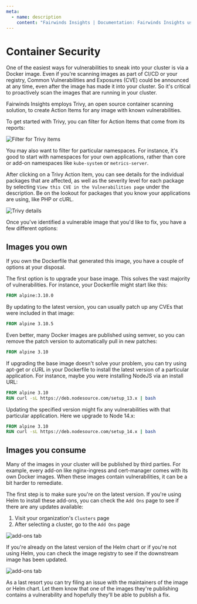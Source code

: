 ```yaml
---
meta:
  - name: description
    content: "Fairwinds Insights | Documentation: Fairwinds Insights uses Trivy, an open source container scanning solution, to flag images with known vulnerabilities"
---
```

# Container Security

One of the easiest ways for vulnerabilities to sneak into your cluster is via
a Docker image. Even if you're scanning images as part of CI/CD or your registry,
Common Vulnerabilities and Exposures (CVE) could be announced at any time, even after the image has made it into your cluster.
So it's critical to proactively scan the images that are running in your cluster.

Fairwinds Insights employs Trivy, an open source container scanning solution, to create
Action Items for any image with known vulnerabilities.

To get started with Trivy, you can filter for Action Items that come from its reports:

<img :src="$withBase('/img/filter-trivy.png')" alt="Filter for Trivy items">

You may also want to filter for particular namespaces. For instance, it's good to start with
namespaces for your own applications, rather than core or add-on namespaces like `kube-system` or `metrics-server`.

After clicking on a Trivy Action Item, you can see details for the individual packages that are affected,
as well as the severity level for each package by selecting `View this CVE in the Vulnerabilities page` under the description.
Be on the lookout for packages that you know your applications are using, like PHP or cURL.

<img :src="$withBase('/img/trivy-details.png')" alt="Trivy details">

Once you've identified a vulnerable image that you'd like to fix, you have a few different options:

## Images you own
If you own the Dockerfile that generated this image, you have a couple of options at your disposal.

The first option is to upgrade your base image. This solves the vast majority of vulnerabilities.
For instance, your Dockerfile might start like this:

```dockerfile
FROM alpine:3.10.0
```

By updating to the latest version, you can usually patch up any CVEs that were included in that image:
```dockerfile
FROM alpine 3.10.5
```

Even better, many Docker images are published using semver, so you can remove the patch version
to automatically pull in new patches:
```dockerfile
FROM alpine 3.10
```

If upgrading the base image doesn't solve your problem, you can try using apt-get or cURL in your Dockerfile
to install the latest version of a particular application. For instance, maybe you were installing NodeJS
via an install URL:
```dockerfile
FROM alpine 3.10
RUN curl -sL https://deb.nodesource.com/setup_13.x | bash
```

Updating the specified version might fix any vulnerabilities with that particular application. Here
we upgrade to Node 14.x:
```dockerfile
FROM alpine 3.10
RUN curl -sL https://deb.nodesource.com/setup_14.x | bash
```

## Images you consume
Many of the images in your cluster will be published by third parties. For example,
every add-on like nginx-ingress and cert-manager comes with its own Docker images. When these images
contain vulnerabilities, it can be a bit harder to remediate.

The first step is to make sure you're on the latest version. If you're using Helm to install these
add-ons, you can check the `Add Ons` page to see if there are any updates available:
1. Visit your organization's `Clusters` page
2. After selecting a cluster, go to the `Add Ons` page

<img :src="$withBase('/img/add-ons.png')" alt="add-ons tab">

If you're already on the latest version of the Helm chart or if you're not using Helm,
you can check the image registry to see if the downstream image has been updated.

<img :src="$withBase('/img/repo-history.png')" alt="add-ons tab">

As a last resort you can try filing an issue with the maintainers of the image or Helm chart.
Let them know that one of the images they're publishing contains a vulnerability and hopefully
they'll be able to publish a fix.
